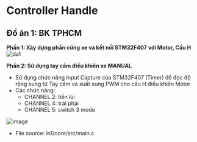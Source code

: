 # Controller Handle

## Đồ án 1: BK TPHCM

**Phần 1: Xây dựng phần cứng xe và kết nối STM32F407 với Motor, Cầu H**
![da1](https://github.com/tanphanzero/project2/assets/85573204/833cc78d-0281-4ba0-9676-fb88219e6a0a)

**Phần 2: Sử dụng tay cầm điều khiển xe MANUAL**

- Sử dụng chức năng Input Capture của STM32F407 (Timer) để đọc độ rộng xung từ Tay cầm và xuất xung PWM cho cầu H điều khiển Motor
- Các chức năng:
  * CHANNEL 2: tiến lùi
  * CHANNEL 4: trái phải
  * CHANNEL 5: switch 3 mode

![image](https://github.com/tanphanzero/project2/assets/85573204/2b451071-9688-4a6b-9a7f-f8c52dbdaec3)

- File source: in1/core/src/main.c



